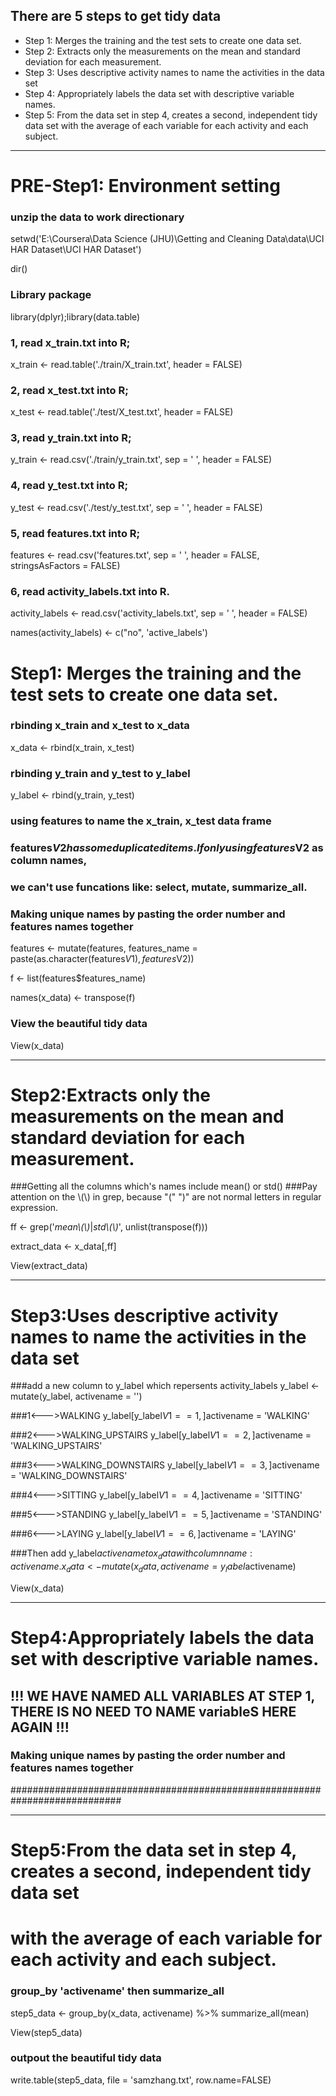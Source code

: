 ## There are 5 steps to get tidy data
* Step 1: Merges the training and the test sets to create one data set.
* Step 2: Extracts only the measurements on the mean and standard deviation for each measurement.
* Step 3: Uses descriptive activity names to name the activities in the data set
* Step 4: Appropriately labels the data set with descriptive variable names.
* Step 5: From the data set in step 4, creates a second, independent tidy data set with the average of each variable for each activity and each subject.

---
# PRE-Step1:  Environment setting
### unzip the data to work directionary
setwd('E:\\Coursera\\Data Science (JHU)\\Getting and Cleaning Data\\data\\UCI HAR Dataset\\UCI HAR Dataset')

dir()

### Library package
library(dplyr);library(data.table)

### 1, read x_train.txt into R;
x_train <- read.table('./train/X_train.txt', header = FALSE)

### 2, read x_test.txt into R;
x_test <- read.table('./test/X_test.txt', header = FALSE)

### 3, read y_train.txt into R;
y_train <- read.csv('./train/y_train.txt', sep = ' ', header = FALSE)

### 4, read y_test.txt into R;
y_test <- read.csv('./test/y_test.txt', sep = ' ', header = FALSE)

### 5, read features.txt into R;
features <- read.csv('features.txt', sep = ' ', header = FALSE, stringsAsFactors = FALSE)

### 6, read activity_labels.txt into R.
activity_labels <- read.csv('activity_labels.txt', sep = ' ', header = FALSE)

names(activity_labels) <- c("no", 'active_labels')

# Step1: Merges the training and the test sets to create one data set.
### rbinding x_train and x_test to x_data
x_data <- rbind(x_train, x_test)

### rbinding y_train and y_test to y_label
y_label <- rbind(y_train, y_test)

### using features to name the x_train, x_test data frame
### features$V2 has some duplicated items. If only using features$V2 as column names, 
### we can't use funcations like: select, mutate, summarize_all.
### Making unique names by pasting the order number and features names together
features <- mutate(features, features_name = paste(as.character(features$V1), features$V2))

f <- list(features$features_name)

names(x_data) <- transpose(f)

### View the beautiful tidy data
View(x_data)

---
# Step2:Extracts only the measurements on the mean and standard deviation for each measurement.
###Getting all the columns which's names include mean() or std()
###Pay attention on the \\(\\) in grep, because "(" ")" are not normal letters in regular expression.

ff <- grep('*mean\\(\\)*|*std\\(\\)*', unlist(transpose(f)))

extract_data <- x_data[,ff]

View(extract_data)


---
# Step3:Uses descriptive activity names to name the activities in the data set
###add a new column to y_label which repersents activity_labels
y_label <- mutate(y_label, activename = '')

###1<--->WALKING
y_label[y_label$V1 == 1,]$activename = 'WALKING'

###2<--->WALKING_UPSTAIRS
y_label[y_label$V1 == 2,]$activename = 'WALKING_UPSTAIRS'

###3<--->WALKING_DOWNSTAIRS
y_label[y_label$V1 == 3,]$activename = 'WALKING_DOWNSTAIRS'

###4<--->SITTING
y_label[y_label$V1 == 4,]$activename = 'SITTING'

###5<--->STANDING
y_label[y_label$V1 == 5,]$activename = 'STANDING'

###6<--->LAYING
y_label[y_label$V1 == 6,]$activename = 'LAYING'

###Then add y_label$activename to x_data with column name: activename.
x_data <- mutate(x_data, activename = y_label$activename)

View(x_data)

---
# Step4:Appropriately labels the data set with descriptive variable names.
## !!! WE HAVE NAMED ALL VARIABLES AT STEP 1, THERE IS NO NEED TO NAME variableS HERE AGAIN !!!
### Making unique names by pasting the order number and features names together
############################################################################


---
# Step5:From the data set in step 4, creates a second, independent tidy data set
#       with the average of each variable for each activity and each subject.

### group_by 'activename' then summarize_all
step5_data <- group_by(x_data, activename) %>% 
              summarize_all(mean)

View(step5_data)

### outpout the beautiful tidy data
write.table(step5_data, file = 'samzhang.txt', row.name=FALSE)



